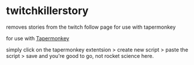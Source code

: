# twitchkillerstory
removes stories from the twitch follow page for use with tapermonkey

for use with <a href="https://www.tampermonkey.net">Tapermonkey</a>

simply click on the tapermonkey extentsion > create new script > paste the script > save and you're good to go, not rocket science here.
